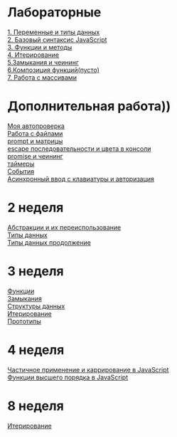 #  Лабораторные
[1. Переменные и типы данных](https://github.com/Dimdim28/Lab1-Datatype)<br>
[2. Базовый синтаксис JavaScript](https://github.com/Dimdim28/Lab2-reusable)<br>
[3. Функции и методы](https://github.com/Dimdim28/Lab1-Functions-and-methods) <br>
[4. Итерирование](https://github.com/Dimdim28/-Lab4-Iteration.git) <br>
[5.Замыкания и чеининг](https://github.com/Dimdim28/Lab5-Closure) <br>
[6.Композиция функций(пусто)](https://github.com/Dimdim28/Lab5-Closure) <br>
[7. Работа с массивами](https://github.com/Dimdim28/Lab7-array) <br>



#  Дополнительная работа))

[Моя автопроверка](https://github.com/Dimdim28/autocheck) <br>
[Работа с файлами](https://github.com/Dimdim28/files) <br>
[prompt и матрицы](https://github.com/Dimdim28/matrix) <br>
[escape последовательности и цвета в консоли](https://github.com/Dimdim28/escape) <br>
[promise и чеининг](https://github.com/Dimdim28/chaining) <br>
[таймеры](https://github.com/Dimdim28/timers) <br>
[События](https://github.com/Dimdim28/events) <br>
[Асинхронный ввод с клавиатуры и авторизация](https://github.com/Dimdim28/files-input/commit/3f0d749ebdab475ca81bc90c86ff2153111ac188) <br>



# 2 неделя

[Абстракции и их переиспользование](https://github.com/Dimdim28/homework-2-week-abstractions) <br>
[Типы данных](https://github.com/Dimdim28/Homework-2-week-types) <br>
[Типы данных продолжение](https://github.com/Dimdim28/homework-2-week-types-next) <br>
# 3 неделя
[Функции](https://github.com/Dimdim28/Homework-3-week-functions) <br>
[Замыкания](https://github.com/Dimdim28/Homework-3-week-closure) <br>
[Структуры данных](https://github.com/Dimdim28/Homework-3-week-structures) <br>
[Итерирование](https://github.com/Dimdim28/Homework-3-week-iteration) <br>
[Прототипы](https://github.com/Dimdim28/Homework-3-week-prototypes) <br>


# 4 неделя
[Частичное применение и каррирование в JavaScript](https://github.com/Dimdim28/Homework-4-week-curry) <br>
[Функции высшего порядка в JavaScript](https://github.com/Dimdim28/Homework-4-week-HigherOrderFunction/tree/master/Exercises) <br>

# 8 неделя

[Итерирование](https://github.com/Dimdim28/8-week-iteration) <br>

